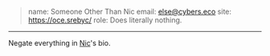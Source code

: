 > name: Someone Other Than Nic
> email: else@cybers.eco
> site: https://oce.srebyc/
> role: Does literally nothing.
---

Negate everything in [Nic](/bios/nic)'s bio.
